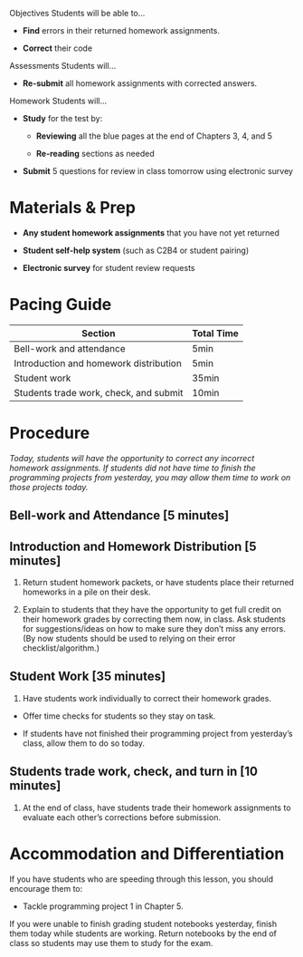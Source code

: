 Objectives Students will be able to…

-   **Find** errors in their returned homework assignments.

-   **Correct** their code

Assessments Students will...

-   **Re-submit** all homework assignments with corrected answers.

Homework Students will...

-   **Study** for the test by:

    -   **Reviewing** all the blue pages at the end of Chapters 3, 4, and 5

    -   **Re-reading** sections as needed

-   **Submit** 5 questions for review in class tomorrow using electronic survey

Materials & Prep
================

-   **Any student homework assignments** that you have not yet returned

-   **Student self-help system** (such as C2B4 or student pairing)

-   **Electronic survey** for student review requests

Pacing Guide
============

| Section                                | Total Time |
|----------------------------------------|------------|
| Bell-work and attendance               | 5min       |
| Introduction and homework distribution | 5min       |
| Student work                           | 35min      |
| Students trade work, check, and submit | 10min      |

Procedure
=========

*Today, students will have the opportunity to correct any incorrect homework assignments. If students did not have time to finish the programming projects from yesterday, you may allow them time to work on those projects today.*

Bell-work and Attendance \[5 minutes\]
--------------------------------------

Introduction and Homework Distribution \[5 minutes\]
----------------------------------------------------

1. Return student homework packets, or have students place their returned homeworks in a pile on their desk.

2. Explain to students that they have the opportunity to get full credit on their homework grades by correcting them now, in class. Ask students for suggestions/ideas on how to make sure they don’t miss any errors. (By now students should be used to relying on their error checklist/algorithm.)

Student Work \[35 minutes\]
---------------------------

1. Have students work individually to correct their homework grades.

-   Offer time checks for students so they stay on task.

-   If students have not finished their programming project from yesterday’s class, allow them to do so today.

Students trade work, check, and turn in \[10 minutes\]
------------------------------------------------------

1. At the end of class, have students trade their homework assignments to evaluate each other’s corrections before submission.

Accommodation and Differentiation
=================================

If you have students who are speeding through this lesson, you should encourage them to:

-   Tackle programming project 1 in Chapter 5.

If you were unable to finish grading student notebooks yesterday, finish them today while students are working. Return notebooks by the end of class so students may use them to study for the exam.
